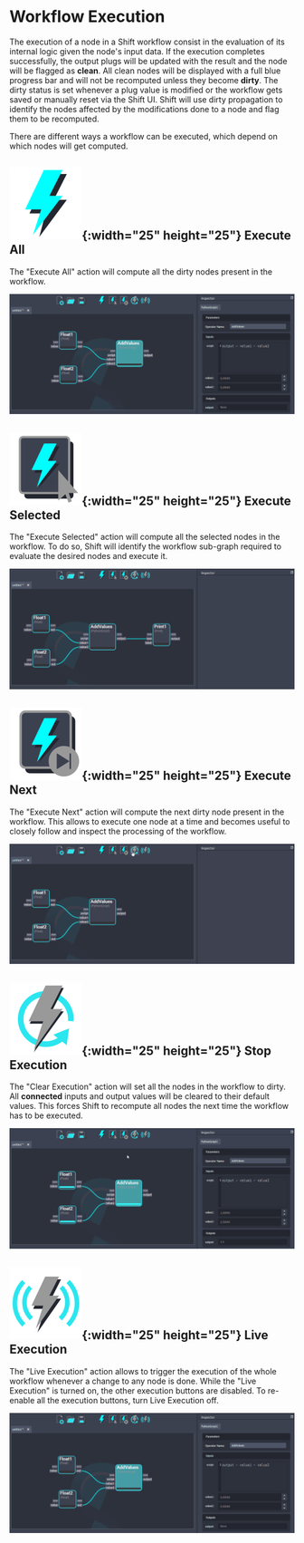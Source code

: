 # Workflow Execution

The execution of a node in a Shift workflow consist in the evaluation of its internal logic given the node's input data. If the execution completes successfully, the output plugs will be updated with the result and the node will be flagged as **clean**. All clean nodes will be displayed with a full blue progress bar and will not be recomputed unless they become **dirty**. The dirty status is set whenever a plug value is modified or the workflow gets saved or manually reset via the Shift UI. Shift will use dirty propagation to identify the nodes affected by the modifications done to a node and flag them to be recomputed.

There are different ways a workflow can be executed, which depend on which nodes will get computed. 

## ![Execute All Button](../../images/toolbar/execute_all_default.svg){:width="25" height="25"} Execute All

The "Execute All" action will compute all the dirty nodes present in the workflow. 

![Execute All](../../images/execute_all.gif)

## ![Execute Selected Button](../../images/toolbar/execute_selected_default.svg){:width="25" height="25"} Execute Selected

The "Execute Selected" action will compute all the selected nodes in the workflow. To do so, Shift will identify the workflow sub-graph required to evaluate the desired nodes and execute it.

![Execute Selected](../../images/execute_selected.gif)

## ![Execute Next Button](../../images/toolbar/execute_next_default.svg){:width="25" height="25"} Execute Next

The "Execute Next" action will compute the next dirty node present in the workflow. This allows to execute one node at a time and becomes useful to closely follow and inspect the processing of the workflow.

![Execute Next](../../images/execute_step_by_step.gif)

## ![Clear Execution Button](../../images/toolbar/clear_all_default.svg){:width="25" height="25"} Stop Execution

The "Clear Execution" action will set all the nodes in the workflow to dirty. All **connected** inputs and output values will be cleared to their default values. This forces Shift to recompute all nodes the next time the workflow has to be executed. 

![Clear Execution](../../images/clear_execution.gif)

## ![Live Execution Button](../../images/toolbar/execute_live_default.svg){:width="25" height="25"} Live Execution

The "Live Execution" action allows to trigger the execution of the whole workflow whenever a change to any node is done. While the "Live Execution" is turned on, the other execution buttons are disabled. To re-enable all the execution buttons, turn Live Execution off.

![Live Execution](../../images/live_execution.gif)
